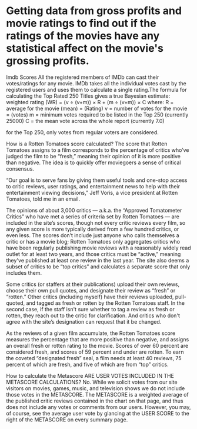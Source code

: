 # Getting data from gross profits and movie ratings to find out if the ratings of the movies have any statistical affect on the movie's grossing profits. 

Imdb Scores
All the registered members of IMDb can cast their votes/ratings for any movie. IMDb takes all the individual votes cast by the registered users and uses them to calculate a single rating.The formula for calculating the Top Rated 250 Titles gives a true Bayesian estimate:
 weighted rating (WR) = (v ÷ (v+m)) × R + (m ÷ (v+m)) × C where:
R = average for the movie (mean) = (Rating)
v = number of votes for the movie = (votes)
m = minimum votes required to be listed in the Top 250 (currently 25000)
C = the mean vote across the whole report (currently 7.0)

for the Top 250, only votes from regular voters are considered.

How is a Rotten Tomatoes score calculated?
The score that Rotten Tomatoes assigns to a film corresponds to the percentage of critics who’ve judged the film to be “fresh,” meaning their opinion of it is more positive than negative. The idea is to quickly offer moviegoers a sense of critical consensus.

“Our goal is to serve fans by giving them useful tools and one-stop access to critic reviews, user ratings, and entertainment news to help with their entertainment viewing decisions,” Jeff Voris, a vice president at Rotten Tomatoes, told me in an email.

The opinions of about 3,000 critics — a.k.a. the “Approved Tomatometer Critics” who have met a series of criteria set by Rotten Tomatoes — are included in the site’s scores, though not every critic reviews every film, so any given score is more typically derived from a few hundred critics, or even less. The scores don’t include just anyone who calls themselves a critic or has a movie blog; Rotten Tomatoes only aggregates critics who have been regularly publishing movie reviews with a reasonably widely read outlet for at least two years, and those critics must be “active,” meaning they've published at least one review in the last year. The site also deems a subset of critics to be “top critics” and calculates a separate score that only includes them.

Some critics (or staffers at their publications) upload their own reviews, choose their own pull quotes, and designate their review as “fresh” or “rotten.” Other critics (including myself) have their reviews uploaded, pull-quoted, and tagged as fresh or rotten by the Rotten Tomatoes staff. In the second case, if the staff isn't sure whether to tag a review as fresh or rotten, they reach out to the critic for clarification. And critics who don't agree with the site’s designation can request that it be changed.

As the reviews of a given film accumulate, the Rotten Tomatoes score measures the percentage that are more positive than negative, and assigns an overall fresh or rotten rating to the movie. Scores of over 60 percent are considered fresh, and scores of 59 percent and under are rotten. To earn the coveted “designated fresh” seal, a film needs at least 40 reviews, 75 percent of which are fresh, and five of which are from “top” critics.

How to calculate the Metascore
ARE USER VOTES INCLUDED IN THE METASCORE CALCULATIONS?
No. While we solicit votes from our site visitors on movies, games, music, and television shows we do not include those votes in the METASCORE. The METASCORE is a weighted average of the published critic reviews contained in the chart on that page, and thus does not include any votes or comments from our users. However, you may, of course, see the average user vote by glancing at the USER SCORE to the right of the METASCORE on every summary page.
